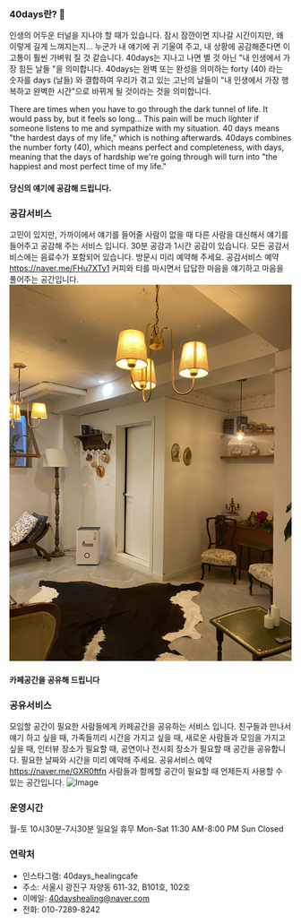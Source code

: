 ### 40days란? 🌱

<!--
**40dayshealing/40dayshealing** is a ✨ _special_ ✨ repository because its `README.md` (this file) appears on your GitHub profile.

Here are some ideas to get you started:

- 🔭 I’m currently working on ...
- 👋 I’m currently learning ...
- 👯 I’m looking to collaborate on ...
- 🤔 I’m looking for help with ...
- 💬 Ask me about ...
- 📫 How to reach me: ...
- 😄 Pronouns: ...
- ⚡ Fun fact: ...
-->
인생의 어두운 터널을 지나야 할 때가 있습니다.
잠시 잠깐이면 지나갈 시간이지만, 왜 이렇게 길게 느껴지는지...
누군가 내 얘기에 귀 기울여 주고, 내 상황에 공감해준다면 이 고통이 훨씬 가벼워 질 것 같습니다.
40days는 지나고 나면 별 것 아닌 "내 인생에서 가장 힘든 날들 "을 의미합니다.
40days는 완벽 또는 완성을 의미하는 forty (40) 라는 숫자를 days (날들) 와 결합하여 우리가 겪고 있는 고난의 날들이
"내 인생에서 가장 행복하고 완벽한 시간"으로 바뀌게 될 것이라는 것을 의미합니다.

There are times when you have to go through the dark tunnel of life. 
It would pass by, but it feels so long...
This pain will be much lighter if someone listens to me and sympathize with my situation.
40 days means "the hardest days of my life," which is nothing afterwards.
40days combines the number forty (40), which means perfect and completeness, 
with days, meaning that the days of hardship we're going through 
will turn into "the happiest and most perfect time of my life."

#### 당신의 얘기에 공감해 드립니다. 
### 공감서비스
고민이 있지만, 가까이에서 얘기를 들어줄 사람이 없을 때 다른 사람을 대신해서 얘기를 들어주고 공감해 주는 서비스 입니다. 
30분 공감과 1시간 공감이 있습니다. 모든 공감서비스에는 음료수가 포함되어 있습니다. 방문시 미리 예약해 주세요. 
공감서비스 예약 https://naver.me/FHu7XTv1
커피와 티를 마시면서 답답한 마음을 얘기하고 마음을 풀어주는 공간입니다. 
![Image](KakaoTalk_20221016_215702846.jpg)


#### 카페공간을 공유해 드립니다
### 공유서비스
모임할 공간이 필요한 사람들에게 카페공간을 공유하는 서비스 입니다. 친구들과 만나서 얘기 하고 싶을 때, 가족들끼리 시간을 가지고 싶을 때, 새로운 사람들과 모임을 가지고 싶을 때, 인터뷰 장소가 필요할 때, 공연이나 전시회 장소가 필요할 때  공간을 공유합니다. 필요한 날짜와 시간을 미리 예약해 주세요. 
공유서비스 예약 https://naver.me/GXR0ftfn
사람들과 함께할 공간이 필요할 때 언제든지 사용할 수 있는 공간입니다. 
![Image](/assets/images/tux.png)

### 운영시간
월-토  10시30분-7시30분 
일요일  휴무
Mon-Sat  11:30 AM-8:00 PM
Sun  Closed 

### 연락처
- 인스타그램: 40days_healingcafe 
- 주소: 서울시 광진구 자양동 611-32, B101호, 102호
- 이메일: 40dayshealing@naver.com
- 전화: 010-7289-8242

